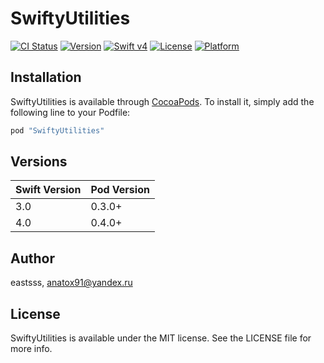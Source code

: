 # SwiftyUtilities

[![CI Status](http://img.shields.io/travis/eastsss/SwiftyUtilities.svg?style=flat)](https://travis-ci.org/eastsss/SwiftyUtilities)
[![Version](https://img.shields.io/cocoapods/v/SwiftyUtilities.svg?style=flat)](http://cocoapods.org/pods/SwiftyUtilities)
[![Swift v4](https://img.shields.io/badge/Swift-4-orange.svg?style=flat)](https://developer.apple.com/swift/)
[![License](https://img.shields.io/cocoapods/l/SwiftyUtilities.svg?style=flat)](http://cocoapods.org/pods/SwiftyUtilities)
[![Platform](https://img.shields.io/cocoapods/p/SwiftyUtilities.svg?style=flat)](http://cocoapods.org/pods/SwiftyUtilities)

## Installation

SwiftyUtilities is available through [CocoaPods](http://cocoapods.org). To install
it, simply add the following line to your Podfile:

```ruby
pod "SwiftyUtilities"
```

## Versions

| Swift Version  | Pod Version |
| ----- | ----- |
| 3.0  | 0.3.0+  |
| 4.0  | 0.4.0+  |

## Author

eastsss, anatox91@yandex.ru

## License

SwiftyUtilities is available under the MIT license. See the LICENSE file for more info.
